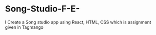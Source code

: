 # Song-Studio-F-E-
I Create a Song studio app using React, HTML, CSS which is assignment given in Tagmango
